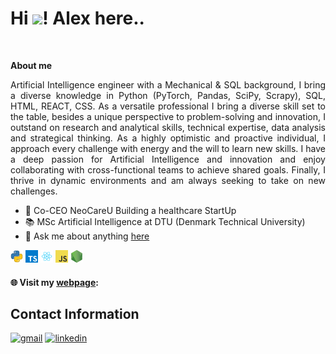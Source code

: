 # Hi <img src="https://media.giphy.com/media/hvRJCLFzcasrR4ia7z/giphy.gif" width="30px">! Alex here..
<br />


**About me**

<p align="justify">Artificial Intelligence engineer with a Mechanical & SQL background, I bring a diverse knowledge in Python (PyTorch, Pandas, SciPy, Scrapy), SQL, HTML, REACT, CSS. As a versatile professional I bring a diverse skill set to the table, besides a unique perspective to problem-solving and innovation, I outstand on research and analytical skills, technical expertise, data analysis and strategical thinking. 
As a highly optimistic and proactive individual, I approach every challenge with energy and the will to learn new skills. I have a deep passion for Artificial Intelligence and innovation and enjoy collaborating with cross-functional teams to achieve shared goals. Finally, I thrive in dynamic environments and am always seeking to take on new challenges.</p>

- 💼 Co-CEO NeoCareU Building a healthcare StartUp
- 📚 MSc Artificial Intelligence at DTU (Denmark Technical University)
- 💬 Ask me about anything [here](https://github.com/AlexAbades/alexabades/issues)


<code><img height="20" alt="javascript" src="./assets/python.png"></code>
<code><img height="20" alt="typescript" src="https://raw.githubusercontent.com/github/explore/80688e429a7d4ef2fca1e82350fe8e3517d3494d/topics/typescript/typescript.png"></code>
<code><img height="20" alt="react" src="https://raw.githubusercontent.com/github/explore/80688e429a7d4ef2fca1e82350fe8e3517d3494d/topics/react/react.png"></code>
<code><img height="20" alt="javascript" src="https://raw.githubusercontent.com/github/explore/80688e429a7d4ef2fca1e82350fe8e3517d3494d/topics/javascript/javascript.png"></code>
<code><img height="20" alt="nodejs" src="https://raw.githubusercontent.com/github/explore/80688e429a7d4ef2fca1e82350fe8e3517d3494d/topics/nodejs/nodejs.png"></code>    
<!--
<a href="https://github.com/anuraghazra/github-readme-stats"><img align="center" src="https://github-readme-stats.vercel.app/api?username=alexabades&title_color=2f80ed&show_icons=true&icon_color=4c71f2&include_all_commits=true&theme=buefy&hide_border=true" alt="Alex github stats" /></a> 
-->
#### 🌐 Visit my  <a href="https://alexabades.github.io/"> webpage</a>:
<!-- Don't be shy...<a href="https://alexabades.github.io/">click!</a> -->
<!-- <a href="https://alexabades.github.io/">
 <img src="./assets/webgif.gif" width="120px">  
</a> 
-->

<!-- #### Top Repositories -->


## Contact Information 
<!-- Contact Information -->
[![gmail](https://img.shields.io/badge/Gmail-D14836?style=for-the-badge&logo=gmail&logoColor=white)](mailto:abadesalex31@gmail.com) 
[![linkedin](https://img.shields.io/badge/LinkedIn-0077B5?style=for-the-badge&logo=linkedin&logoColor=white)](https://www.linkedin.com/in/alexabades/)

